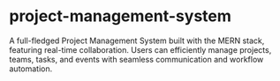 # project-management-system
A full-fledged Project Management System built with the MERN stack, featuring real-time collaboration. Users can efficiently manage projects, teams, tasks, and events with seamless communication and workflow automation.
